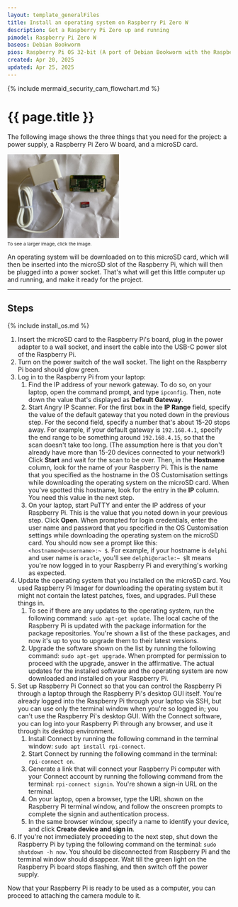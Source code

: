 ```yaml
---
layout: template_generalFiles
title: Install an operating system on Raspberry Pi Zero W
description: Get a Raspberry Pi Zero up and running
pimodel: Raspberry Pi Zero W
baseos: Debian Bookworm
pios: Raspberry Pi OS 32-bit (A port of Debian Bookworm with the Raspberry Pi Desktop)
created: Apr 20, 2025
updated: Apr 25, 2025
---
```


{% include mermaid_security_cam_flowchart.md %}

# {{ page.title }}

The following image shows the three things that you need for the project: a power supply, a Raspberry Pi Zero W board, and a microSD card.  

<a href = "../images/pi_zero.jpeg"><img src = "../images/pi_zero.jpeg" width="50%" /></a><br/>
<span style="font-size:75%;">To see a larger image, click the image.</span>

An operating system will be downloaded on to this microSD card, which will then be inserted into the microSD slot of the Raspberry Pi, which will then be plugged into a power socket. That's what will get this little computer up and running, and make it ready for the project.

<hr/>

## Steps

{% include install_os.md %}
1.  Insert the microSD card to the Raspberry Pi's board, plug in the power adapter to a wall socket, and insert the cable into the USB-C power slot of the Raspberry Pi.
1.  Turn on the power switch of the wall socket. The light on the Raspberry Pi board should glow green.
1.  Log in to the Raspberry Pi from your laptop:
    1.  Find the IP address of your nework gateway. To do so, on your laptop, open the command prompt, and type `ipconfig`. Then, note down the value that's displayed as **Default Gateway**.
    1.  Start Angry IP Scanner. For the first box in the **IP Range** field, specify the value of the default gateway that you noted down in the previous step. For the second field, specify a number that's about 15-20 stops away. For example, if your default gateway is `192.168.4.1`, specify the end range to be something around `192.168.4.15`, so that the scan doesn't take too long. (The assumption here is that you don't already have more than 15-20 devices connected to your network!) Click **Start** and wait for the scan to be over. Then, in the **Hostname** column, look for the name of your Raspberry Pi. This is the name that you specified as the hostname in the OS Customisation settings while downloading the operating system on the microSD card. When you've spotted this hostname, look for the entry in the **IP** column. You need this value in the next step.
	1.  On your laptop, start PuTTY and enter the IP address of your Raspberry Pi. This is the value that you noted down in your previous step. Click **Open**. When prompted for login credentials, enter the user name and password that you specified in the OS Customisation settings while downloading the operating system on the microSD card. You should now see a prompt like this: `<hostname>@<username>:~ $`. For example, if your hostname is `delphi` and user name is `oracle`, you'll see `delphi@oracle:~ $`It means you're now logged in to your Raspberry Pi and everything's working as expected.
1.  Update the operating system that you installed on the microSD card. You used Raspberry Pi Imager for downloading the operating system but it might not contain the latest patches, fixes, and upgrades. Pull these things in.
    1.  To see if there are any updates to the operating system, run the following command: `sudo apt-get update`. The local cache of the Raspberry Pi is updated with the package information for the package repositories. You're shown a list of the these packages, and now it's up to you to upgrade them to their latest versions.
    1.  Upgrade the software shown on the list by running the following command: `sudo apt-get upgrade`. When prompted for permission to proceed with the upgrade, answer in the affirmative. The actual updates for the installed software and the operating system are now downloaded and installed on your Raspberry Pi.	
1.  Set up Raspberry Pi Connect so that you can control the Raspberry Pi through a laptop through the Raspberry Pi's desktop GUI itself. You're already logged into the Raspberry Pi through your laptop via SSH, but you can use only the terminal window when you're so logged in; you can't use the Raspberry Pi's desktop GUI. With the Connect software, you can log into your Raspberry Pi through any browser, and use it through its desktop environment.
    1.  Install Connect by running the following command in the terminal window: `sudo apt install rpi-connect`.
	1.  Start Connect by running the following command in the terminal: `rpi-connect on`.
	1.  Generate a link that will connect your Raspberry Pi computer with your Connect account by running the following command from the terminal: `rpi-connect signin`. You're shown a sign-in URL on the terminal.
	1.  On your laptop, open a browser, type the URL shown on the Raspberry Pi terminal window, and follow the onscreen prompts to complete the signin and authentication process.
	1.  In the same browser window, specify a name to identify your device, and click **Create device and sign in**. 
1.  If you're not immediately proceeding to the next step, shut down the Raspberry Pi by typing the following command on the terminal: `sudo shutdown -h now`. You should be disconnected from Raspberry Pi and the terminal window should disappear.  Wait till the green light on the Raspberry Pi board stops flashing, and then switch off the power supply.

Now that your Raspberry Pi is ready to be used as a computer, you can proceed to attaching the camera module to it.


